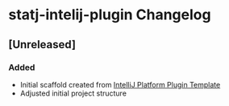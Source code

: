<!-- Keep a Changelog guide -> https://keepachangelog.com -->

# statj-intelij-plugin Changelog

## [Unreleased]

### Added

- Initial scaffold created
  from [IntelliJ Platform Plugin Template](https://github.com/JetBrains/intellij-platform-plugin-template)
- Adjusted initial project structure
